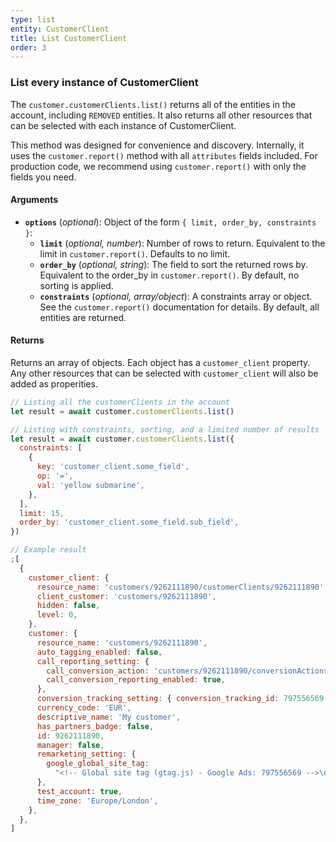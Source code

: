```yaml
---
type: list
entity: CustomerClient
title: List CustomerClient
order: 3
---
```


### List every instance of CustomerClient

The `customer.customerClients.list()` returns all of the entities in the account, including `REMOVED` entities. It also returns all other resources that can be selected with each instance of CustomerClient.

This method was designed for convenience and discovery. Internally, it uses the `customer.report()` method with all `attributes` fields included. For production code, we recommend using `customer.report()` with only the fields you need.

#### Arguments

- **`options`** (_optional_): Object of the form `{ limit, order_by, constraints }`:
  - **`limit`** (_optional, number_): Number of rows to return. Equivalent to the limit in `customer.report()`. Defaults to no limit.
  - **`order_by`** (_optional, string_): The field to sort the returned rows by. Equivalent to the order_by in `customer.report()`. By default, no sorting is applied.
  - **`constraints`** (_optional, array/object_): A constraints array or object. See the `customer.report()` documentation for details. By default, all entities are returned.

#### Returns

Returns an array of objects.
Each object has a `customer_client` property. Any other resources that can be selected with `customer_client` will also be added as properities.

```javascript
// Listing all the customerClients in the account
let result = await customer.customerClients.list()

// Listing with constraints, sorting, and a limited number of results
let result = await customer.customerClients.list({
  constraints: [
    {
      key: 'customer_client.some_field',
      op: '=',
      val: 'yellow submarine',
    },
  ],
  limit: 15,
  order_by: 'customer_client.some_field.sub_field',
})
```

```javascript
// Example result
;[
  {
    customer_client: {
      resource_name: 'customers/9262111890/customerClients/9262111890',
      client_customer: 'customers/9262111890',
      hidden: false,
      level: 0,
    },
    customer: {
      resource_name: 'customers/9262111890',
      auto_tagging_enabled: false,
      call_reporting_setting: {
        call_conversion_action: 'customers/9262111890/conversionActions/179',
        call_conversion_reporting_enabled: true,
      },
      conversion_tracking_setting: { conversion_tracking_id: 797556569 },
      currency_code: 'EUR',
      descriptive_name: 'My customer',
      has_partners_badge: false,
      id: 9262111890,
      manager: false,
      remarketing_setting: {
        google_global_site_tag:
          "<!-- Global site tag (gtag.js) - Google Ads: 797556569 -->\n<script async src=\"https://www.googletagmanager.com/gtag/js?id=AW-797556569\"></script>\n<script>\n  window.dataLayer = window.dataLayer || [];\n  function gtag(){dataLayer.push(arguments);}\n  gtag('js', new Date());\n\n  gtag('config', 'AW-797556569');\n</script>\n",
      },
      test_account: true,
      time_zone: 'Europe/London',
    },
  },
]
```
